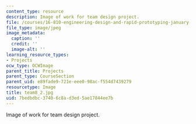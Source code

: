 ```yaml
---
content_type: resource
description: Image of work for team design project.
file: /courses/16-810-engineering-design-and-rapid-prototyping-january-iap-2005/7bedbdbc37406c8ad3ed5ae17844ee7b_team8_2.jpg
file_type: image/jpeg
image_metadata:
  caption: ''
  credit: ''
  image-alt: ''
learning_resource_types:
- Projects
ocw_type: OCWImage
parent_title: Projects
parent_type: CourseSection
parent_uid: e89fade9-721e-eee0-98ac-f554d7439279
resourcetype: Image
title: team8_2.jpg
uid: 7bedbdbc-3740-6c8a-d3ed-5ae17844ee7b
---
```

Image of work for team design project.

